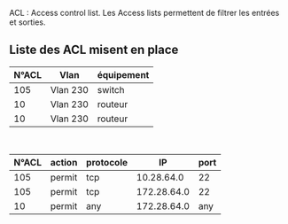 

ACL : Access control list. Les Access lists permettent de filtrer les entrées et sorties.

## **Liste des ACL misent en place**

| N°ACL | Vlan |équipement|
|-------|--------|---------|
| 105 | Vlan 230 | switch  |
| 10 | Vlan 230 | routeur |
| 10 | Vlan 230 | routeur |

</br>

| N°ACL | action |protocole|IP|port|
|-------|--------|---------|---------|---------|
| 105 | permit | tcp  | 10.28.64.0  | 22 |
| 105 | permit | tcp  | 172.28.64.0 | 22 |
| 10 | permit | any  | 172.28.64.0 | any |
